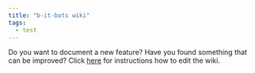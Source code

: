 ```yaml
---
title: "b-it-bots wiki"
tags:
  - test
---
```


Do you want to document a new feature? Have you found something that can be improved? Click [here](CONTRIBUTING) for instructions how to edit the wiki.
